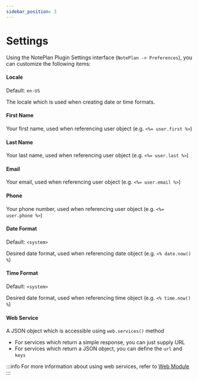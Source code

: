 ```yaml
---
sidebar_position: 3
---
```


# Settings
Using the NotePlan Plugin Settings interface (`NotePlan -> Preferences`), you can customize the following items:

#### Locale
Default: `en-US`

The locale which is used when creating date or time formats.

#### First Name
Your first name, used when referencing user object (e.g. `<%= user.first %>`)

#### Last Name
Your last name, used when referencing user object (e.g. `<%= user.last %>`)

#### Email
Your email, used when referencing user object (e.g. `<%= user.email %>`)

#### Phone
Your phone number, used when referencing user object (e.g. `<%= user.phone %>`)

#### Date Format
Default: `<system>`

Desired date format, used when referencing date object (e.g. `<% date.now() %`)

#### Time Format
Default: `<system>`

Desired date format, used when referencing time object (e.g. `<% time.now() %`)

#### Web Service
A JSON object which is accessible using `web.services()` method

- For services which return a simple response, you can just supply URL
- For services which return a JSON object, you can define the `url` and `keys`

:::info
For more information about using web services, refer to [Web Module](/docs/templating-modules/web-module)
:::
